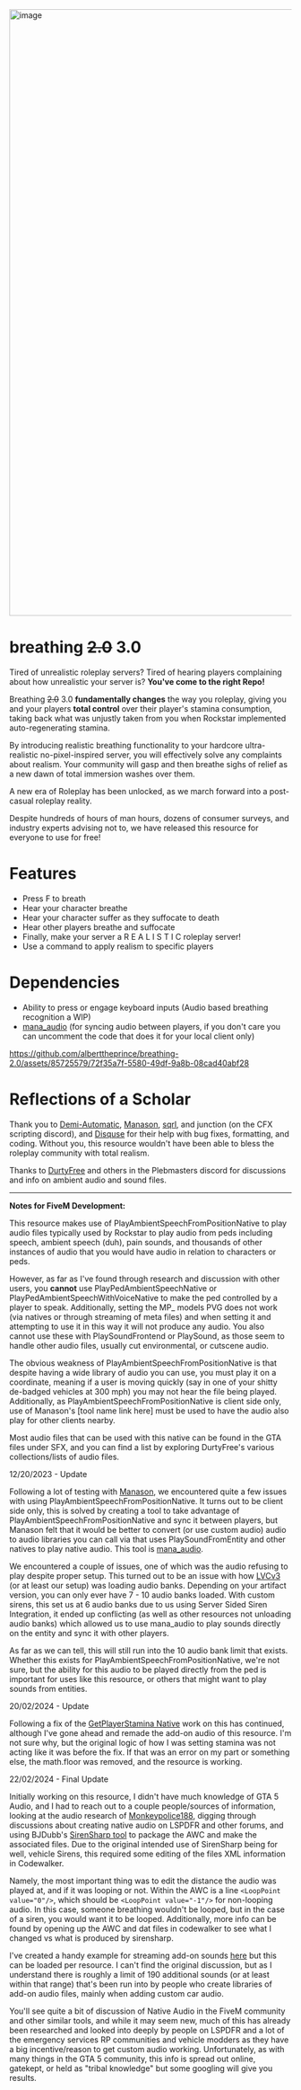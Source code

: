 <img width="1920" height="1080" alt="image" src="https://github.com/user-attachments/assets/54365d0c-8bcf-492d-9257-085bd61b3aac" />


# breathing ~~2.0~~ 3.0

Tired of unrealistic roleplay servers? Tired of hearing players complaining about how unrealistic your server is? **You've come to the right Repo!**

Breathing ~~2.0~~ 3.0 **fundamentally changes** the way you roleplay, giving you and your players **total control** over their player's stamina consumption, taking back what was unjustly taken from you when Rockstar implemented auto-regenerating stamina.

By introducing realistic breathing functionality to your hardcore ultra-realistic no-pixel-inspired server, you will effectively solve any complaints about realism. Your community will gasp and then breathe sighs of relief as a new dawn of total immersion washes over them.

A new era of Roleplay has been unlocked, as we march forward into a post-casual roleplay reality. 

Despite hundreds of hours of man hours, dozens of consumer surveys, and industry experts advising not to, we have released this resource for everyone to use for free!

# Features
- Press F to breath
- Hear your character breathe
- Hear your character suffer as they suffocate to death
- Hear other players breathe and suffocate
- Finally, make your server a R E A L I S T I C roleplay server!
- Use a command to apply realism to specific players

# Dependencies

- Ability to press or engage keyboard inputs (Audio based breathing recognition a WIP)
- [mana_audio](https://github.com/Manason/mana_audio) (for syncing audio between players, if you don't care you can uncomment the code that does it for your local client only)




https://github.com/alberttheprince/breathing-2.0/assets/85725579/72f35a7f-5580-49df-9a8b-08cad40abf28



# Reflections of a Scholar

Thank you to [Demi-Automatic](https://github.com/Demigod916), [Manason](https://github.com/Manason), [sqrl](https://github.com/Sqrl34/s), and junction (on the CFX scripting discord), and [Disquse](https://github.com/disquse) for their help with bug fixes, formatting, and coding. Without you, this resource wouldn't have been able to bless the roleplay community with total realism.

Thanks to [DurtyFree](https://forge.plebmasters.de/) and others in the Plebmasters discord for discussions and info on ambient audio and sound files.

---

**Notes for FiveM Development:**

This resource makes use of PlayAmbientSpeechFromPositionNative to play audio files typically used by Rockstar to play audio from peds including speech, ambient speech (duh), pain sounds, and thousands of other instances of audio that you would have audio in relation to characters or peds. 

However, as far as I've found through research and discussion with other users, you **cannot** use PlayPedAmbientSpeechNative or PlayPedAmbientSpeechWithVoiceNative to make the ped controlled by a player to speak. Additionally, setting the MP_ models PVG does not work (via natives or through streaming of meta files) and when setting it and attempting to use it in this way it will not produce any audio. You also cannot use these with PlaySoundFrontend or PlaySound, as those seem to handle other audio files, usually cut environmental, or cutscene audio.

The obvious weakness of PlayAmbientSpeechFromPositionNative is that despite having a wide library of audio you can use, you must play it on a coordinate, meaning if a user is moving quickly (say in one of your shitty de-badged vehicles at 300 mph) you may not hear the file being played. Additionally, as PlayAmbientSpeechFromPositionNative is client side only, use of Manason's [tool name link here] must be used to have the audio also play for other clients nearby.

Most audio files that can be used with this native can be found in the GTA files under SFX, and you can find a list by exploring DurtyFree's various collections/lists of audio files. 

12/20/2023 - Update

Following a lot of testing with [Manason](https://github.com/Manason), we encountered quite a few issues with using PlayAmbientSpeechFromPositionNative. It turns out to be client side only, this is solved by creating a tool to take advantage of PlayAmbientSpeechFromPositionNative and sync it between players, but Manason felt that it would be better to convert (or use custom audio) audio to audio libraries you can call via that uses PlaySoundFromEntity and other natives to play native audio. This tool is [mana_audio](https://github.com/Manason/mana_audio).

We encountered a couple of issues, one of which was the audio refusing to play despite proper setup. This turned out to be an issue with how [LVCv3](https://forum.cfx.re/t/luxart-vehicle-control-v3/4436673) (or at least our setup) was loading audio banks. Depending on your artifact version, you can only ever have 7 - 10 audio banks loaded. With custom sirens, this set us at 6 audio banks due to us using Server Sided Siren Integration, it ended up conflicting (as well as other resources not unloading audio banks) which allowed us to use mana_audio to play sounds directly on the entity and sync it with other players.

As far as we can tell, this will still run into the 10 audio bank limit that exists. Whether this exists for PlayAmbientSpeechFromPositionNative, we're not sure, but the ability for this audio to be played directly from the ped is important for uses like this resource, or others that might want to play sounds from entities.

20/02/2024 - Update

Following a fix of the [GetPlayerStamina Native](https://github.com/citizenfx/fivem/issues/2341) work on this has continued, although I've gone ahead and remade the add-on audio of this resource. I'm not sure why, but the original logic of how I was setting stamina was not acting like it was before the fix. If that was an error on my part or something else, the math.floor was removed, and the resource is working.

22/02/2024 - Final Update

Initially working on this resource, I didn't have much knowledge of GTA 5 Audio, and I had to reach out to a couple people/sources of information, looking at the audio research of [Monkeypolice188](https://github.com/Monkeypolice188/Monkys-Audio-Research/tree/main), digging through discussions about creating native audio on LSPDFR and other forums, and using BJDubb's [SirenSharp tool](https://github.com/BJDubb/SirenSharp) to package the AWC and make the associated files. Due to the original intended use of SirenSharp being for well, vehicle Sirens, this required some editing of the files XML information in Codewalker.

Namely, the most important thing was to edit the distance the audio was played at, and if it was looping or not. Within the AWC is a line ```<LoopPoint value="0"/>```, which should be ```<LoopPoint value="-1"/>``` for non-looping audio. In this case, someone breathing wouldn't be looped, but in the case of a siren, you would want it to be looped. Additionally, more info can be found by opening up the AWC and dat files in codewalker to see what I changed vs what is produced by sirensharp.

I've created a handy example for streaming add-on sounds [here](https://github.com/alberttheprince/AddonCarSounds) but this can be loaded per resource. I can't find the original discussion, but as I understand there is roughly a limit of 190 additional sounds (or at least within that range) that's been run into by people who create libraries of add-on audio files, mainly when adding custom car audio.

You'll see quite a bit of discussion of Native Audio in the FiveM community and other similar tools, and while it may seem new, much of this has already been researched and looked into deeply by people on LSPDFR and a lot of the emergency services RP communities and vehicle modders as they have a big incentive/reason to get custom audio working. Unfortunately, as with many things in the GTA 5 community, this info is spread out online, gatekept, or held as "tribal knowledge" but some googling will give you results. 
